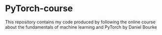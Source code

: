 # PyTorch-course
This repository contains my code produced by following the online course about the fundamentals of machine learning and PyTorch by  Daniel Bourke
